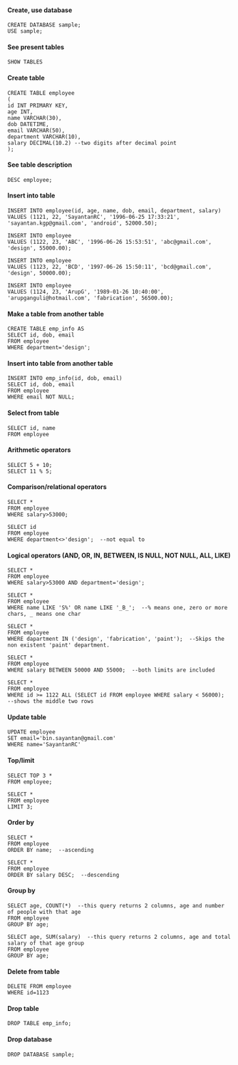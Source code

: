 #### Create, use database
```
CREATE DATABASE sample;  
USE sample;  
```
#### See present tables
```
SHOW TABLES
```
#### Create table
```
CREATE TABLE employee  
(  
id INT PRIMARY KEY,  
age INT,
name VARCHAR(30),  
dob DATETIME,  
email VARCHAR(50),  
department VARCHAR(10),  
salary DECIMAL(10.2) --two digits after decimal point  
);  
```
#### See table description
```
DESC employee;
```
#### Insert into table
```
INSERT INTO employee(id, age, name, dob, email, department, salary)  
VALUES (1121, 22, 'SayantanRC', '1996-06-25 17:33:21', 'sayantan.kgp@gmail.com', 'android', 52000.50);  
```
```
INSERT INTO employee  
VALUES (1122, 23, 'ABC', '1996-06-26 15:53:51', 'abc@gmail.com', 'design', 55000.00);  
```
```
INSERT INTO employee  
VALUES (1123, 22, 'BCD', '1997-06-26 15:50:11', 'bcd@gmail.com', 'design', 50000.00);  
```
```
INSERT INTO employee  
VALUES (1124, 23, 'ArupG', '1989-01-26 10:40:00', 'arupganguli@hotmail.com', 'fabrication', 56500.00);  
```
#### Make a table from another table
```
CREATE TABLE emp_info AS  
SELECT id, dob, email  
FROM employee  
WHERE department='design';  
```
#### Insert into table from another table
```
INSERT INTO emp_info(id, dob, email)  
SELECT id, dob, email  
FROM employee  
WHERE email NOT NULL;
```
#### Select from table
```
SELECT id, name  
FROM employee  
```
#### Arithmetic operators
```
SELECT 5 + 10;  
SELECT 11 % 5;  
```
#### Comparison/relational operators
```
SELECT *  
FROM employee  
WHERE salary>53000;  
```
```
SELECT id  
FROM employee  
WHERE department<>'design';  --not equal to
```
#### Logical operators (AND, OR, IN, BETWEEN, IS NULL, NOT NULL, ALL, LIKE)
```
SELECT *  
FROM employee  
WHERE salary>53000 AND department='design';  
```
```
SELECT *  
FROM employee  
WHERE name LIKE 'S%' OR name LIKE '_B_';  --% means one, zero or more chars, _ means one char  
```
```
SELECT *  
FROM employee  
WHERE dapartment IN ('design', 'fabrication', 'paint');  --Skips the non existent 'paint' department.
```
```
SELECT *  
FROM employee  
WHERE salary BETWEEN 50000 AND 55000;  --both limits are included
```
```
SELECT *  
FROM employee  
WHERE id >= 1122 ALL (SELECT id FROM employee WHERE salary < 56000);  --shows the middle two rows  
```
#### Update table
```
UPDATE employee  
SET email='bin.sayantan@gmail.com'  
WHERE name='SayantanRC'  
```
#### Top/limit
```
SELECT TOP 3 *  
FROM employee;
```
```
SELECT *  
FROM employee  
LIMIT 3;
```
#### Order by
```
SELECT *  
FROM employee  
ORDER BY name;  --ascending
```
```
SELECT *  
FROM employee  
ORDER BY salary DESC;  --descending
```
#### Group by
```
SELECT age, COUNT(*)  --this query returns 2 columns, age and number of people with that age
FROM employee  
GROUP BY age;  
```
```
SELECT age, SUM(salary)  --this query returns 2 columns, age and total salary of that age group
FROM employee  
GROUP BY age;  
```
#### Delete from table
```
DELETE FROM employee  
WHERE id=1123  
```
#### Drop table
```
DROP TABLE emp_info;
```
#### Drop database
```
DROP DATABASE sample;  
```
